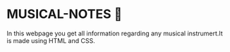 # MUSICAL-NOTES 🎵
In this webpage you get all information regarding any musical instrumert.It is made using HTML and CSS.
